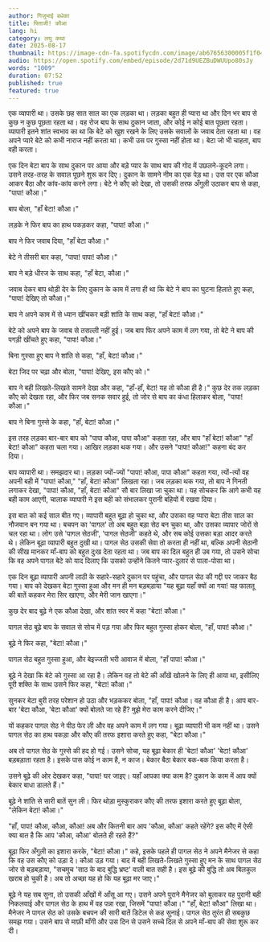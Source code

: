 ```yaml
---
author: गिजुभाई बधेका
title: पिताजी! कौआ
lang: hi
category: लघु कथा
date: 2025-08-17
thumbnail: https://image-cdn-fa.spotifycdn.com/image/ab67656300005f1f0402a88aa3d16e1ee36f1fd7
audio: https://open.spotify.com/embed/episode/2d71d9UEZBuDWUUpo80sJy
words: "1009"
duration: 07:52
published: true
featured: true
---
```


एक व्यापारी था। उसके छह सात साल का एक लड़का था। लड़का बहुत ही प्यारा था और दिन भर बाप से कुछ न कुछ पूछता रहता था। वह रोज बाप के साथ दुकान जाता, और कोई न कोई बात पूछता रहता। व्यापारी इतने शांत स्वभाव का था कि बेटे को खुश रखने के लिए उसके सवालों के जवाब देता रहता था। वह अपने प्यारे बेटे को कभी नाराज नहीं करता था। कभी उस पर गुस्सा नहीं होता था। बेटा जो भी चाहता, बाप वही करता।

एक दिन बेटा बाप के साथ दुकान पर आया और बड़े प्यार के साथ बाप की गोद में उछलने-कूदने लगा। उसने तरह-तरह के सवाल पूछने शुरू कर दिए। दुकान के सामने नीम का एक पेड़ था। उस पर एक कौआ आकर बैठा और कांव-कांव करने लगा। बेटे ने कौए को देखा, तो उसकी तरफ अँगुली उठाकर बाप से कहा, "पापा! कौआ।"

बाप बोला, "हाँ बेटा! कौआ।"

लड़के ने फिर बाप का हाथ पकड़कर कहा, "पापा! कौआ।"

बाप ने फिर जवाब दिया, "हाँ बेटा कौआ।"

बेटे ने तीसरी बार कहा, "पापा! पापा! कौआ।"

बाप ने बड़े धीरज के साथ कहा, "हाँ बेटा, कौआ।"

जवाब देकर बाप थोड़ी देर के लिए दुकान के काम में लगा ही था कि बेटे ने बाप का घुटना हिलाते हुए कहा, "पापा! देखिए तो कौआ।"

बाप ने अपने काम में से ध्यान खींचकर बड़ी शांति के साथ कहा, "हाँ बेटा! कौआ।"

बेटे को अपने बाप के जवाब से तसल्ली नहीं हुई। जब बाप फिर अपने काम में लग गया, तो बेटे ने बाप की पगड़ी खींचते हुए कहा, "पापा! कौआ।"

बिना गुस्सा हुए बाप ने शांति से कहा, "हाँ, बेटा! कौआ।"

बेटा जिद पर चढ़ा और बोला, "पापा! देखिए, इस कौए को।"

बाप ने बही लिखते-लिखते सामने देखा और कहा, "हाँ-हाँ, बेटा! यह तो कौआ ही है।" कुछ देर तक लड़का कौए को देखता रहा, और फिर जब सनक सवार हुई, तो जोर से बाप का कंधा हिलाकर बोला, "पापा! कौआ।"

बाप ने बिना गुस्से के कहा, "हाँ, बेटा! कौआ।"

इस तरह लड़का बार-बार बाप को "पापा कौआ, पापा कौआ" कहता रहा, और बाप "हाँ बेटा! कौआ" "हाँ बेटा! कौआ" कहता चला गया। आखिर लड़का थक गया। और उसने "पापा! कौआ!" कहना बंद कर दिया।

बाप व्यापारी था। समझदार था। लड़का ज्यों-ज्यों "पापा! कौआ, पापा कौआ" कहता गया, त्यों-त्यों वह अपनी बही में "पापा! कौआ," "हाँ, बेटा! कौआ" लिखता रहा। जब लड़का थक गया, तो बाप ने गिनती लगाकर देखा, "पापा! कौआ, "हाँ, बेटा! कौआ" सौ बार लिखा जा चुका था। यह सोचकर कि आगे कभी यह बही काम आएगी, चालाक व्यापारी ने इस बही को संभालकर पुरानी बहियों में रखवा दिया।

इस बात को कई साल बीत गए। व्यापारी बहुत बूढ़ा हो चुका था, और उसका वह प्यारा बेटा तीस साल का नौजवान बन गया था। बचपन का 'पागल' तो अब बहुत बड़ा सेठ बन चुका था, और उसका व्यापार जोरों से चल रहा था। लोग उसे 'पागल सेठजी', 'पागल सेठजी' कहते थे, और सब कोई उसका बड़ा आदर करते थे। लेकिन बूढ़ा व्यापारी बहुत दुखी था। पागल सेठ उसकी सेवा तो करता ही नहीं था, बल्कि अपनी सेठानी की सीख मानकर माँ-बाप को बहुत दुःख देता रहता था। जब बाप का दिल बहुत ही उब गया, तो उसने सोचा कि वह अपने पागल बेटे को याद दिलाए कि उसको उन्होंने कितने प्यार-दुलार से पाला-पोसा था।

एक दिन बूढ़ा व्यापारी अपनी लाठी के सहारे-सहारे दुकान पर पहुंचा, और पागल सेठ की गद्दी पर जाकर बैठ गया। बाप को देखकर बेटा गुस्सा हुआ और मन ही मन बड़बड़ाया "यह बूढ़ा यहाँ क्यों आ गया! यह फालतू की बातें कहकर मेरा सिर खाएगा, और मेरी जान खाएगा।"

कुछ देर बाद बूढ़े ने एक कौआ देखा, और शांत स्वर में कहा "बेटा! कौआ।"

पागल सेठ बूढ़े बाप के सवाल से सोच में पड़ गया और फिर बहुत गुस्सा होकर बोला, "हाँ, पापा! कौआ।"

बूढ़े ने फिर कहा, "बेटा! कौआ।"

पागल सेठ बहुत गुस्सा हुआ, और बेइज्जती भरी आवाज में बोला, "हाँ पापा! कौआ।"

बूढ़े ने देखा कि बेटे को गुस्सा आ रहा है। लेकिन वह तो बेटे की आँखें खोलने के लिए ही आया था, इसीलिए पूरी शक्ति के साथ उसने फिर कहा, "बेटा! कौआ।"

सुनकर बेटा बुरी तरह परेशान हो उठा और भड़ककर बोला, "हाँ, पापा! कौआ। वह कौआ ही है। आप बार-बार 'बेटा कौआ, 'बेटा कौआ' क्यों बोलते जा रहे हैं? मुझे मेरा काम करने दीजिए।"

यों कहकर पागल सेठ ने पीठ फेर ली और वह अपने काम में लग गया। बूढ़ा व्यापारी भी कम नहीं था। उसने पागल सेठ का हाथ पकड़ा और कौए की तरफ इशारा करते हुए कहा, "बेटा कौआ।"

अब तो पागल सेठ के गुस्से की हद हो गई। उसने सोचा, यह बूढ़ा बेकार ही 'बेटा! कौआ' 'बेटा! कौआ' बड़बड़ाता रहता है। इसके पास कोई न काम है, न काज। बेकार बैठा बेकार बक-बक किया करता है।

उसने बूढ़े की ओर देखकर कहा, "पापा! घर जाइए। यहाँ आपका क्या काम है? दुकान के काम में आप क्यों बेकार बाधा डालते हैं।"

बूढ़े ने शांति से सारी बातें सुन ली। फिर थोड़ा मुस्कुराकर कौए की तरफ इशारा करते हुए बूढ़ा बोला, "लेकिन बेटा! कौआ।"

"हाँ, पापा! कौआ, कौआ, कौआ! अब और कितनी बार आप 'कौआ, कौआ' कहते रहेंगे? इस कौए में ऐसी क्या बात है कि आप 'कौआ, कौआ' बोलते ही रहते हैं?"

बूढ़ा फिर अँगुली का इशारा करके, "बेटा! कौआ।" कहे, इसके पहले ही पागल सेठ ने अपने मैनेजर से कहा कि वह उस कौए को उड़ा दे। कौआ उड़ गया। बाद में बही लिखते-लिखते गुस्सा हुए मन के साथ पागल सेठ जोर से बड़बड़ाया, "सचमुच 'साठ के बाद बुद्धि भ्रष्ट' वाली बात सही है। इस बूढ़े की बुद्धि तो अब बिलकुल खराब हो चुकी है। अब तो अच्छा यह हो कि यह बूढ़ा मर जाए।"

बूढ़े ने यह सब सुना, तो उसकी आँखों में आँसू आ गए। उसने अपने पुराने मैनेजर को बुलाकर वह पुरानी बही निकलवाई और पागल सेठ के हाथ में वह पन्ना रखा, जिसमें "पापा! कौआ।" "हाँ, बेटा! कौआ" लिखा था। मैनेजर ने पागल सेठ को उसके बचपन की सारी बातें डिटेल से कह सुनाई। पागल सेठ तुरंत ही सबकुछ समझ गया। उसने बाप से माफ़ी माँगी और उस दिन से उसने सच्चे दिल से अपने माँ-बाप की सेवा शुरू कर दी।